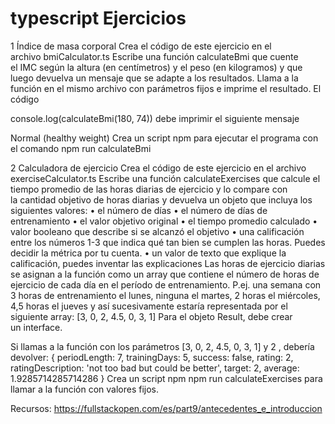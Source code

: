 # typescript Ejercicios

1 Índice de masa corporal
Crea el código de este ejercicio en el archivo bmiCalculator.ts
Escribe una función calculateBmi que cuente el IMC según la altura (en centímetros) y el peso (en kilogramos) y que luego devuelva un mensaje que se adapte a los resultados.
Llama a la función en el mismo archivo con parámetros fijos e imprime el resultado. El código

console.log(calculateBmi(180, 74))
debe imprimir el siguiente mensaje

Normal (healthy weight)
Crea un script npm para ejecutar el programa con el comando npm run calculateBmi

2 Calculadora de ejercicio
Crea el código de este ejercicio en el archivo  exerciseCalculator.ts
Escribe una función calculateExercises que calcule el tiempo promedio de las horas diarias de ejercicio y lo compare con la cantidad objetivo de horas diarias y devuelva un objeto que incluya los siguientes valores:
• el número de días
• el número de días de entrenamiento
• el valor objetivo original
• el tiempo promedio calculado
• valor booleano que describe si se alcanzó el objetivo
• una calificación entre los números 1-3 que indica qué tan bien se cumplen las horas. Puedes decidir la métrica por tu cuenta.
• un valor de texto que explique la calificación, puedes inventar las explicaciones
Las horas de ejercicio diarias se asignan a la función como un array que contiene el número de horas de ejercicio de cada día en el período de entrenamiento. P.ej. una semana con 3 horas de entrenamiento el lunes, ninguna el martes, 2 horas el miércoles, 4,5 horas el jueves y así sucesivamente estaría representada por el siguiente array:
[3, 0, 2, 4.5, 0, 3, 1]
Para el objeto Result, debe crear un interface.

Si llamas a la función con los parámetros [3, 0, 2, 4.5, 0, 3, 1] y 2 , debería devolver:
{ periodLength: 7,
trainingDays: 5,
success: false,
rating: 2,
ratingDescription: 'not too bad but could be better',
target: 2,
average: 1.9285714285714286
}
Crea un script npm npm run calculateExercises para llamar a la función con valores fijos.

Recursos:
https://fullstackopen.com/es/part9/antecedentes_e_introduccion
